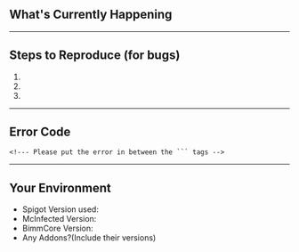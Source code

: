 <!--- Provide a general summary of the issue in the Title above -->
<!--- Unless you're going to use a different format, not using this format will result in your ticket being removed -->

## What's Currently Happening
<!--- Tell me what happens instead of the expected behavior -->


----
## Steps to Reproduce (for bugs)
<!--- Provide a link to a live example, or an unambiguous set of steps to -->
<!--- reproduce this bug. Include code to reproduce, if relevant -->
1.

2.

3.

----
## Error Code
```
<!--- Please put the error in between the ``` tags -->  

```


----
## Your Environment
<!--- If you say latest, or newest your ticket will be deleted. No Exceptions -->
* Spigot Version used:
* McInfected Version:
* BimmCore Version:
* Any Addons?(Include their versions)
